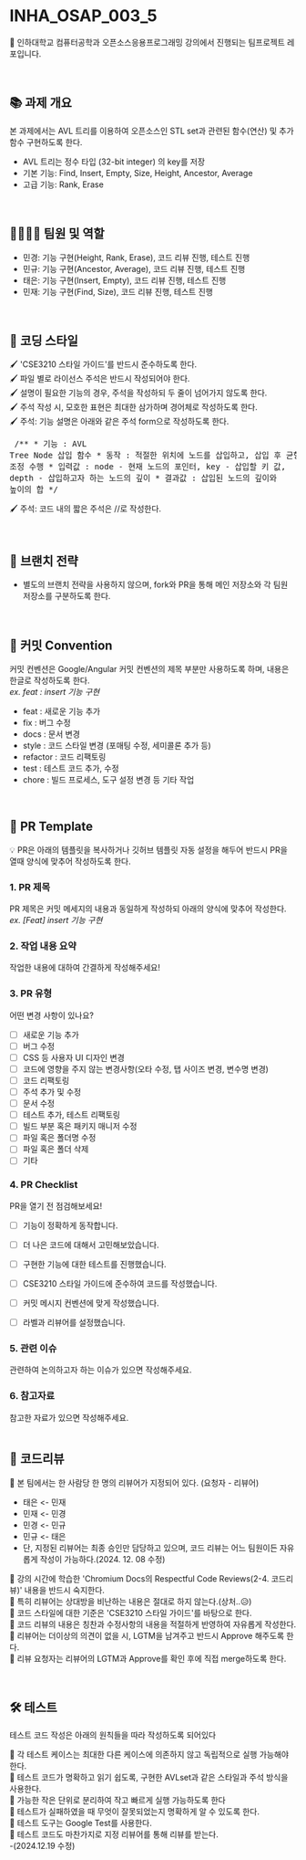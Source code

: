# INHA_OSAP_003_5
👋 인하대학교 컴퓨터공학과 오픈소스응용프로그래밍 강의에서 진행되는 팀프로젝트 레포입니다.

<br>

## 📚 과제 개요
본 과제에서는 AVL 트리를 이용하여 오픈소스인 STL set과 관련된 함수(연산) 및 추가 함수 구현하도록 한다.<br>
- AVL 트리는 정수 타입 (32-bit integer) 의 key를 저장<br>
- 기본 기능: Find, Insert, Empty, Size, Height, Ancestor, Average<br>
- 고급 기능: Rank, Erase<br>

<br>

## 👨‍👨‍👦‍👦 팀원 및 역할
- 민경: 기능 구현(Height, Rank, Erase), 코드 리뷰 진행, 테스트 진행 <br>
- 민규: 기능 구현(Ancestor, Average), 코드 리뷰 진행, 테스트 진행 <br> 
- 태은: 기능 구현(Insert, Empty), 코드 리뷰 진행, 테스트 진행 <br>
- 민재: 기능 구현(Find, Size), 코드 리뷰 진행, 테스트 진행 <br>

<br>

## 🎨 코딩 스타일
🖌 'CSE3210 스타일 가이드'를 반드시 준수하도록 한다.<br>
🖌 파일 별로 라이선스 주석은 반드시 작성되어야 한다.<br>
🖌 설명이 필요한 기능의 경우, 주석을 작성하되 두 줄이 넘어가지 않도록 한다.<br>
🖌 주석 작성 시, 모호한 표현은 최대한 삼가하며 경어체로 작성하도록 한다.<br>
🖌 주석: 기능 설명은 아래와 같은 주석 form으로 작성하도록 한다. <br>
    <pre>
    /** 
     * 기능 : AVL Tree Node 삽입 함수
     * 동작 : 적절한 위치에 노드를 삽입하고, 삽입 후 균형 조정 수행
     * 입력값 : node - 현재 노드의 포인터, key - 삽입할 키 값, depth - 삽입하고자 하는 노드의 깊이
     * 결과값 : 삽입된 노드의 깊이와 높이의 합
     */
     </pre>
    
🖌 주석: 코드 내의 짧은 주석은 //로 작성한다.<br>

<br>

## 🌿 브랜치 전략
- 별도의 브랜치 전략을 사용하지 않으며, fork와 PR을 통해 메인 저장소와 각 팀원 저장소를 구분하도록 한다.

<br>

## 🎁 커밋 Convention
커밋 컨벤션은 Google/Angular 커밋 컨벤션의 제목 부분만 사용하도록 하며, 내용은 한글로 작성하도록 한다.<br>
*ex. feat : insert 기능 구현* <br>
- feat : 새로운 기능 추가 <br>
- fix : 버그 수정 <br>
- docs : 문서 변경 <br>
- style : 코드 스타일 변경 (포매팅 수정, 세미콜론 추가 등) <br>
- refactor : 코드 리팩토링 <br>
- test : 테스트 코드 추가, 수정 <br>
- chore : 빌드 프로세스, 도구 설정 변경 등 기타 작업 <br>

<br>


## 🧩 PR Template
💡 PR은 아래의 템플릿을 복사하거나 깃허브 템플릿 자동 설정을 해두어 반드시 PR을 열때 양식에 맞추어 작성하도록 한다.
<br>
### 1. PR 제목
PR 제목은 커밋 메세지의 내용과 동일하게 작성하되 아래의 양식에 맞추어 작성한다.<br>
*ex. [Feat] insert 기능 구현*
<br>

### 2. 작업 내용 요약
작업한 내용에 대하여 간결하게 작성해주세요!
<br>
### 3. PR 유형
어떤 변경 사항이 있나요?
- [ ] 새로운 기능 추가
- [ ] 버그 수정
- [ ] CSS 등 사용자 UI 디자인 변경
- [ ] 코드에 영향을 주지 않는 변경사항(오타 수정, 탭 사이즈 변경, 변수명 변경)
- [ ] 코드 리팩토링
- [ ] 주석 추가 및 수정
- [ ] 문서 수정
- [ ] 테스트 추가, 테스트 리팩토링
- [ ] 빌드 부분 혹은 패키지 매니저 수정
- [ ] 파일 혹은 폴더명 수정
- [ ] 파일 혹은 폴더 삭제
- [ ] 기타

### 4. PR Checklist
PR을 열기 전 점검해보세요!
- [ ] 기능이 정확하게 동작합니다.
- [ ] 더 나은 코드에 대해서 고민해보았습니다.
- [ ] 구현한 기능에 대한 테스트를 진행했습니다.
- [ ] CSE3210 스타일 가이드에 준수하여 코드를 작성했습니다.
- [ ] 커밋 메시지 컨벤션에 맞게 작성했습니다.
- [ ] 라벨과 리뷰어를 설정했습니다.


### 5. 관련 이슈
관련하여 논의하고자 하는 이슈가 있으면 작성해주세요.
<br>

### 6. 참고자료
참고한 자료가 있으면 작성해주세요.
<br>
<br>

## 📑 코드리뷰
📌 본 팀에서는 한 사람당 한 명의 리뷰어가 지정되어 있다. (요청자 - 리뷰어)<br>
- 태은 <- 민재<br>
- 민재 <- 민경<br>
- 민경 <- 민규<br>
- 민규 <- 태은<br>
- 단, 지정된 리뷰어는 최종 승인만 담당하고 있으며, 코드 리뷰는 어느 팀원이든 자유롭게 작성이 가능하다.(2024. 12. 08 수정)<br>

📌 강의 시간에 학습한 'Chromium Docs의 Respectful Code Reviews(2-4. 코드리뷰)' 내용을 반드시 숙지한다.<br>
📌 특히 리뷰어는 상대방을 비난하는 내용은 절대로 하지 않는다.(상처..😥)<br>
📌 코드 스타일에 대한 기준은 'CSE3210 스타일 가이드'를 바탕으로 한다. <br>
📌 코드 리뷰의 내용은 칭찬과 수정사항의 내용을 적절하게 반영하여 자유롭게 작성한다.<br>
📌 리뷰어는 더이상의 의견이 없을 시, LGTM을 남겨주고 반드시 Approve 해주도록 한다. <br>
📌 리뷰 요청자는 리뷰어의 LGTM과 Approve를 확인 후에 직접 merge하도록 한다.<br>

<br>

## 🛠 테스트
테스트 코드 작성은 아래의 원칙들을 따라 작성하도록 되어있다

📌 각 테스트 케이스는 최대한 다른 케이스에 의존하지 않고 독립적으로 실행 가능해야 한다. <br>
📌 테스트 코드가 명확하고 읽기 쉽도록, 구현한 AVLset과 같은 스타일과 주석 방식을 사용한다. <br>
📌 가능한 작은 단위로 분리하여 작고 빠르게 실행 가능하도록 한다 <br>
📌 테스트가 실패하였을 때 무엇이 잘못되었는지 명확하게 알 수 있도록 한다. <br>
📌 테스트 도구는 Google Test를 사용한다.<br>
📌 테스트 코드도 마찬가지로 지정 리뷰어를 통해 리뷰를 받는다. <br>
-(2024.12.19 수정) <br>

    